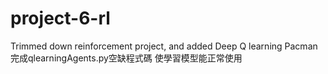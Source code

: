 # project-6-rl
Trimmed down reinforcement project, and added Deep Q learning Pacman
完成qlearningAgents.py空缺程式碼 使學習模型能正常使用
